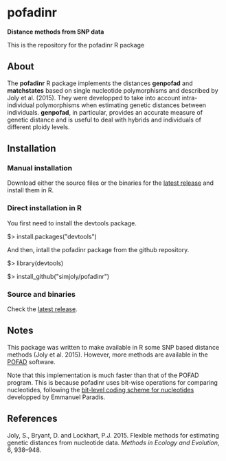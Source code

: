 # pofadinr

**Distance methods from SNP data**

This is the repository for the pofadinr R package

## About

The **pofadinr** R package implements the distances **genpofad** and **matchstates** based on single nucleotide polymorphisms and described by Joly et al. (2015). They were developped to take into account intra-individual polymorphisms when estimating genetic distances between individuals. **genpofad**, in particular, provides an accurate measure of genetic distance and is useful to deal with hybrids and individuals of different ploidy levels.

## Installation

### Manual installation

Download either the source files or the binaries for the [latest release](https://github.com/simjoly/pofadinr/releases) and install them in R.

### Direct installation in R

You first need to install the devtools package.

$> install.packages("devtools")

And then, intall the pofadinr package from the github repository.

$> library(devtools)

$> install_github("simjoly/pofadinr")

### Source and binaries 

Check the [latest release](https://github.com/simjoly/pofadinr/releases).

## Notes

This package was written to make available in R some SNP based distance methods (Joly et al. 2015). However, more methods are available in the [POFAD](https:github.com/simjoly/pofad) software.

Note that this implementation is much faster than that of the POFAD program. This is because pofadinr uses bit-wise operations for comparing nucleotides, following the [bit-level coding scheme for nucleotides](http://ape-package.ird.fr/misc/BitLevelCodingScheme.html) developped by Emmanuel Paradis.

## References

Joly, S., Bryant, D. and Lockhart, P.J. 2015. Flexible methods for estimating genetic distances from nucleotide data. *Methods in Ecology and Evolution*, 6, 938–948.